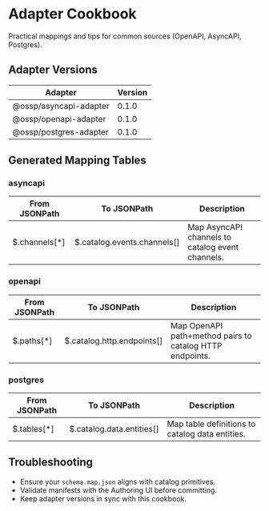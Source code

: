 # Adapter Cookbook

Practical mappings and tips for common sources (OpenAPI, AsyncAPI, Postgres).

## Adapter Versions

| Adapter | Version |
|---|---|
| @ossp/asyncapi-adapter | 0.1.0 |
| @ossp/openapi-adapter | 0.1.0 |
| @ossp/postgres-adapter | 0.1.0 |

## Generated Mapping Tables

### asyncapi

| From JSONPath | To JSONPath | Description |
|---|---|---|
| $.channels[*] | $.catalog.events.channels[] | Map AsyncAPI channels to catalog event channels. |

### openapi

| From JSONPath | To JSONPath | Description |
|---|---|---|
| $.paths[*] | $.catalog.http.endpoints[] | Map OpenAPI path+method pairs to catalog HTTP endpoints. |

### postgres

| From JSONPath | To JSONPath | Description |
|---|---|---|
| $.tables[*] | $.catalog.data.entities[] | Map table definitions to catalog data entities. |

## Troubleshooting

- Ensure your `schema.map.json` aligns with catalog primitives.
- Validate manifests with the Authoring UI before committing.
- Keep adapter versions in sync with this cookbook.
